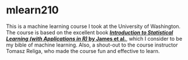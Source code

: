 # mlearn210
This is a machine learning course I took at the University of Washington. The course is based on the excellent book [__*Introduction to Statistical Learning (with Applications in R)* by James et al.__](http://faculty.marshall.usc.edu/gareth-james/ISL/), which I consider to be my bible of machine learning. Also, a shout-out to the course instructor Tomasz Religa, who made the course fun and effective to learn.

